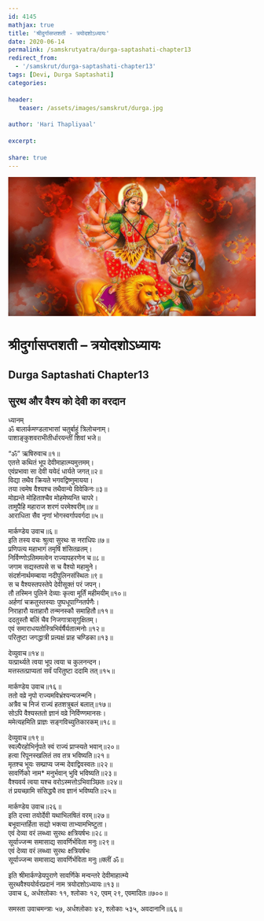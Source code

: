 ```yaml
---    
id: 4145    
mathjax: true    
title: 'श्रीदुर्गासप्तशती - त्रयोदशोऽध्यायः'    
date: 2020-06-14    
permalink: /samskrutyatra/durga-saptashati-chapter13
redirect_from: 
  - '/samskrut/durga-saptashati-chapter13'
tags: [Devi, Durga Saptashati]    
categories:    
    
header:    
   teaser: /assets/images/samskrut/durga.jpg    
    
author: 'Hari Thapliyaal'    
    
excerpt:    
    
share: true    
---    
```

    
![](/assets/images/samskrut/durga.jpg)    
    
# श्रीदुर्गासप्तशती – त्रयोदशोऽध्यायः    
## Durga Saptashati Chapter13    
    
## सुरथ और वैश्य को देवी का वरदान    
    
ध्यानम्    
ॐ बालार्कमण्डलाभासां चतुर्बाहुं त्रिलोचनाम्।    
पाशाङ्‌कुशवराभीतीर्धारयन्तीं शिवां भजे॥    
    
“ॐ” ऋषिरुवाच॥१॥    
एतत्ते कथितं भूप देवीमाहात्म्यमुत्तमम्।    
एवंप्रभावा सा देवी ययेदं धार्यते जगत्॥२॥    
विद्या तथैव क्रियते भगवद्विष्णुमायया।    
तया त्वमेष वैश्‍यश्‍च तथैवान्ये विवेकिनः॥३॥    
मोह्यन्ते मोहिताश्‍चैव मोहमेष्यन्ति चापरे।    
तामुपैहि महाराज शरणं परमेश्‍वरीम्॥४॥    
आराधिता सैव नृणां भोगस्वर्गापवर्गदा॥५॥    
    
मार्कण्डेय उवाच॥६॥    
इति तस्य वचः श्रुत्वा सुरथः स नराधिपः॥७॥    
प्रणिपत्य महाभागं तमृषिं शंसितव्रतम्।    
निर्विण्णोऽतिममत्वेन राज्यापहरणेन च॥८॥    
जगाम सद्यस्तपसे स च वैश्यो महामुने।    
संदर्शनार्थमम्बाया नदीपुलिनसंस्थितः॥९॥    
स च वैश्यस्तपस्तेपे देवीसूक्तं परं जपन्।    
तौ तस्मिन पुलिने देव्याः कृत्वा मूर्तिं महीमयीम्॥१०॥    
अर्हणां चक्रतुस्तस्याः पुष्पधूपाग्नितर्पणैः।    
निराहारौ यताहारौ तन्मनस्कौ समाहितौ॥११॥    
ददतुस्तौ बलिं चैव निजगात्रासृगुक्षितम्।    
एवं समाराधयतोस्त्रिभिर्वर्षैर्यतात्मनोः॥१२॥    
परितुष्टा जगद्धात्री प्रत्यक्षं प्राह चण्डिका॥१३॥    
    
देव्युवाच॥१४॥    
यत्प्रार्थ्यते त्वया भूप त्वया च कुलनन्दन।    
मत्तस्तत्प्राप्यतां सर्वं परितुष्टा ददामि तत्॥१५॥    
    
मार्कण्डेय उवाच॥१६॥    
ततो वव्रे नृपो राज्यमविभ्रंश्‍यन्यजन्मनि।    
अत्रैव च निजं राज्यं हतशत्रुबलं बलात्॥१७॥    
सोऽपि वैश्‍यस्ततो ज्ञानं वव्रे निर्विण्णमानसः।    
ममेत्यहमिति प्राज्ञः सङ्‌गविच्युतिकारकम्॥१८॥    
    
देव्युवाच॥१९॥    
स्वल्पैरहोभिर्नृपते स्वं राज्यं प्राप्स्यते भवान्॥२०॥    
हत्वा रिपूनस्खलितं तव तत्र भविष्यति॥२१॥    
मृतश्‍च भूयः सम्प्राप्य जन्म देवाद्विवस्वतः॥२२॥    
सावर्णिको नाम* मनुर्भवान् भुवि भविष्यति॥२३॥    
वैश्‍यवर्य त्वया यश्‍च वरोऽस्मत्तोऽभिवाञ्छितः॥२४॥    
तं प्रयच्छामि संसिद्ध्यै तव ज्ञानं भविष्यति॥२५॥    
    
मार्कण्डेय उवाच॥२६॥    
इति दत्त्वा तयोर्देवी यथाभिलषितं वरम्॥२७॥    
बभूवान्तर्हिता सद्यो भक्त्या ताभ्यामभिष्टुता।    
एवं देव्या वरं लब्ध्वा सुरथः क्षत्रियर्षभः॥२८॥    
सूर्याज्जन्म समासाद्य सावर्णिर्भविता मनुः॥२९॥    
एवं देव्या वरं लब्ध्वा सुरथः क्षत्रियर्षभः    
सूर्याज्जन्म समासाद्य सावर्णिर्भविता मनुः॥क्लीं ॐ॥    
    
इति श्रीमार्कण्डेयपुराणे सावर्णिके मन्वन्तरे देवीमाहात्म्ये    
सुरथवैश्ययोर्वरप्रदानं नाम त्रयोदशोऽध्यायः॥१३॥    
उवाच ६, अर्धश्‍लोकाः ११, श्‍लोकाः १२, एवम् २९, एवमादितः॥७००॥    
    
समस्ता उवाचमन्त्राः ५७, अर्धश्‍लोकाः ४२, श्‍लोकाः ५३५, अवदानानि॥६६॥    
    
